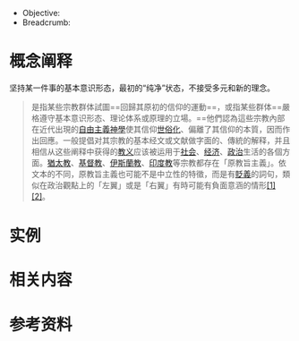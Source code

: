 
- Objective:
- Breadcrumb:

# 概念阐释

坚持某一件事的基本意识形态，最初的“纯净”状态，不接受多元和新的理念。


> 是指某些宗教群体試圖==回歸其原初的信仰的運動==，或指某些群体==嚴格遵守基本意识形态、理论体系或原理的立場。==他們認為這些宗教內部在近代出現的[自由主義神學](https://zh.wikipedia.org/wiki/%E8%87%AA%E7%94%B1%E4%B8%BB%E7%BE%A9%E7%A5%9E%E5%AD%B8 "自由主義神學")使其信仰[世俗化](https://zh.wikipedia.org/wiki/%E4%B8%96%E4%BF%97%E5%8C%96 "世俗化")、偏離了其信仰的本質，因而作出回應。一般提倡对其宗教的基本经文或文献做字面的、傳統的解释，并且相信从这些阐释中获得的[教义](https://zh.wikipedia.org/wiki/%E6%95%99%E7%BE%A9 "教義")应该被运用于[社会](https://zh.wikipedia.org/wiki/%E7%A4%BE%E4%BC%9A "社会")、[经济](https://zh.wikipedia.org/wiki/%E7%BB%8F%E6%B5%8E "经济")、[政治](https://zh.wikipedia.org/wiki/%E6%94%BF%E6%B2%BB "政治")生活的各個方面。[猶太教](https://zh.wikipedia.org/wiki/%E7%8C%B6%E5%A4%AA%E6%95%99 "猶太教")、[基督教](https://zh.wikipedia.org/wiki/%E5%9F%BA%E7%9D%A3%E6%95%99 "基督教")、[伊斯蘭教](https://zh.wikipedia.org/wiki/%E4%BC%8A%E6%96%AF%E8%98%AD%E6%95%99 "伊斯蘭教")、[印度教](https://zh.wikipedia.org/wiki/%E5%8D%B0%E5%BA%A6%E6%95%99 "印度教")等宗教都存在「原教旨主義」。依文本的不同，原教旨主義也可能不是中立性的特徵，而是有[貶義](https://zh.wikipedia.org/wiki/%E8%B2%B6%E7%BE%A9 "貶義")的詞句，類似在政治觀點上的「左翼」或是「右翼」有時可能有負面意涵的情形[[1]](https://zh.wikipedia.org/wiki/%E5%8E%9F%E6%95%99%E6%97%A8%E4%B8%BB%E7%BE%A9#cite_note-1)[[2]](https://zh.wikipedia.org/wiki/%E5%8E%9F%E6%95%99%E6%97%A8%E4%B8%BB%E7%BE%A9#cite_note-2)。


# 实例



# 相关内容



# 参考资料


